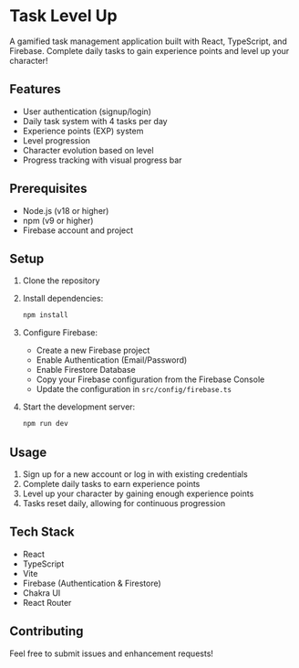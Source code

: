 # Task Level Up

A gamified task management application built with React, TypeScript, and Firebase. Complete daily tasks to gain experience points and level up your character!

## Features

- User authentication (signup/login)
- Daily task system with 4 tasks per day
- Experience points (EXP) system
- Level progression
- Character evolution based on level
- Progress tracking with visual progress bar

## Prerequisites

- Node.js (v18 or higher)
- npm (v9 or higher)
- Firebase account and project

## Setup

1. Clone the repository
2. Install dependencies:
   ```bash
   npm install
   ```

3. Configure Firebase:
   - Create a new Firebase project
   - Enable Authentication (Email/Password)
   - Enable Firestore Database
   - Copy your Firebase configuration from the Firebase Console
   - Update the configuration in `src/config/firebase.ts`

4. Start the development server:
   ```bash
   npm run dev
   ```

## Usage

1. Sign up for a new account or log in with existing credentials
2. Complete daily tasks to earn experience points
3. Level up your character by gaining enough experience points
4. Tasks reset daily, allowing for continuous progression

## Tech Stack

- React
- TypeScript
- Vite
- Firebase (Authentication & Firestore)
- Chakra UI
- React Router

## Contributing

Feel free to submit issues and enhancement requests!
